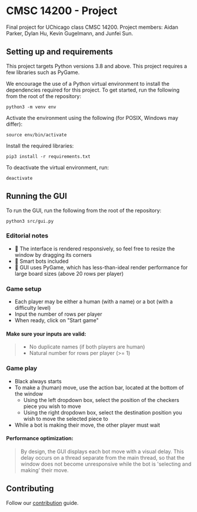 # CMSC 14200 - Project

Final project for UChicago class CMSC 14200. Project members: Aidan Parker, Dylan Hu, Kevin Gugelmann, and Junfei Sun.

## Setting up and requirements

This project targets Python versions 3.8 and above. This project requires a few libraries such as PyGame.

We encourage the use of a Python virtual environment to install the dependencies required for this project. To get started, run the following from the root of the repository:

```
python3 -m venv env
```

Activate the environment using the following (for POSIX, Windows may differ):
```
source env/bin/activate
```

Install the required libraries:
```
pip3 install -r requirements.txt
```

To deactivate the virtual environment, run:
```
deactivate
```

## Running the GUI

To run the GUI, run the following from the root of the repository:
```shell
python3 src/gui.py
```

### Editorial notes

- 📐 The interface is rendered responsively, so feel free to resize the window by dragging its corners
- 🦾 Smart bots included
- 🐌 GUI uses PyGame, which has less-than-ideal render performance for large board sizes (above 20 rows per player)

### Game setup

- Each player may be either a human (with a name) or a bot (with a difficulty level)
- Input the number of rows per player
- When ready, click on "Start game"

#### Make sure your inputs are valid:

> - No duplicate names (if both players are human)
> - Natural number for rows per player (>= 1)

### Game play
- Black always starts
- To make a (human) move, use the action bar, located at the bottom of the window
  - Using the left dropdown box, select the position of the checkers piece you wish to move
  - Using the right dropdown box, select the destination position you wish to move the selected piece to
- While a bot is making their move, the other player must wait

#### Performance optimization:
> By design, the GUI displays each bot move with a visual delay. This delay occurs on a thread separate from the main thread, so that the window does not become unresponsive while the bot is 'selecting and making' their move.

## Contributing

Follow our [contribution](CONTRIBUTING.md) guide.
